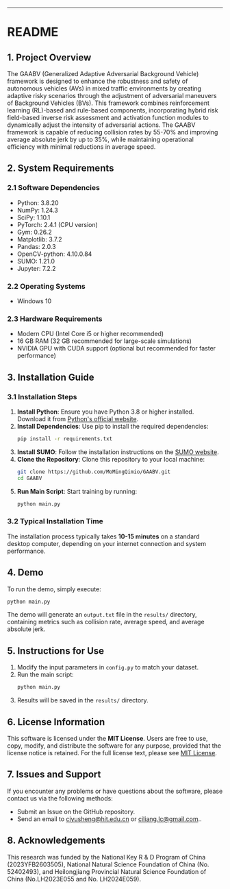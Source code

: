 

---

# README

## 1. Project Overview
The GAABV (Generalized Adaptive Adversarial Background Vehicle) framework is designed to enhance the robustness and safety of autonomous vehicles (AVs) in mixed traffic environments by creating adaptive risky scenarios through the adjustment of adversarial maneuvers of Background Vehicles (BVs). This framework combines reinforcement learning (RL)-based and rule-based components, incorporating hybrid risk field-based inverse risk assessment and activation function modules to dynamically adjust the intensity of adversarial actions. The GAABV framework is capable of reducing collision rates by 55-70% and improving average absolute jerk by up to 35%, while maintaining operational efficiency with minimal reductions in average speed.

## 2. System Requirements

### 2.1 Software Dependencies
- Python: 3.8.20
- NumPy: 1.24.3
- SciPy: 1.10.1
- PyTorch: 2.4.1 (CPU version)
- Gym: 0.26.2
- Matplotlib: 3.7.2
- Pandas: 2.0.3
- OpenCV-python: 4.10.0.84
- SUMO: 1.21.0
- Jupyter: 7.2.2

### 2.2 Operating Systems
- Windows 10

### 2.3 Hardware Requirements
- Modern CPU (Intel Core i5 or higher recommended)
- 16 GB RAM (32 GB recommended for large-scale simulations)
- NVIDIA GPU with CUDA support (optional but recommended for faster performance)

## 3. Installation Guide

### 3.1 Installation Steps
1. **Install Python**: Ensure you have Python 3.8 or higher installed. Download it from [Python's official website](https://www.python.org/downloads/).
2. **Install Dependencies**: Use pip to install the required dependencies:
   ```bash
   pip install -r requirements.txt
   ```
3. **Install SUMO**: Follow the installation instructions on the [SUMO website](https://sumo.dlr.de/docs/Installing/index.html).
4. **Clone the Repository**: Clone this repository to your local machine:
   ```bash
   git clone https://github.com/MoMingQimio/GAABV.git
   cd GAABV
   ```
5. **Run Main Script**: Start training by running:
   ```bash
   python main.py
   ```

### 3.2 Typical Installation Time
The installation process typically takes **10-15 minutes** on a standard desktop computer, depending on your internet connection and system performance.

## 4. Demo
To run the demo, simply execute:
```bash
python main.py
```
The demo will generate an `output.txt` file in the `results/` directory, containing metrics such as collision rate, average speed, and average absolute jerk.

## 5. Instructions for Use
1. Modify the input parameters in `config.py` to match your dataset.
2. Run the main script:
   ```bash
   python main.py
   ```
3. Results will be saved in the `results/` directory.

## 6. License Information
This software is licensed under the **MIT License**. Users are free to use, copy, modify, and distribute the software for any purpose, provided that the license notice is retained. For the full license text, please see [MIT License](https://opensource.org/licenses/MIT).

## 7. Issues and Support
If you encounter any problems or have questions about the software, please contact us via the following methods:
- Submit an Issue on the GitHub repository.
- Send an email to ciyusheng@hit.edu.cn or ciliang.lc@gmail.com..

## 8. Acknowledgements
This research was funded by the National Key R & D Program of China (2023YFB2603505), National Natural Science Foundation of China (No. 52402493), and Heilongjiang Provincial Natural Science Foundation of China (No.LH2023E055 and No. LH2024E059).

